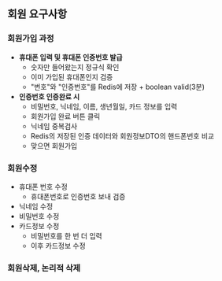## 회원 요구사항

### 회원가입 과정
* **휴대폰 입력 및 휴대폰 인증번호 발급**
  * 숫자만 들어왔는지 정규식 확인
  * 이미 가입된 휴대폰인지 검증
  * "번호"와 "인증번호"를 Redis에 저장 + boolean valid(3분) 
* **인증번호 인증완료 시**
  * 비밀번호, 닉네임, 이름, 생년월일, 카드 정보를 입력
  * 회원가입 완료 버튼 클릭
  * 닉네임 중복검사
  * Redis의 저장된 인증 데이터와 회원정보DTO의 핸드폰번호 비교
  * 맞으면 회원가입

### 회원수정
* 휴대폰 번호 수정
  * 휴대폰번호로 인증번호 보내 검증
* 닉네임 수정
* 비밀번호 수정
* 카드정보 수정
  * 비밀번호를 한 번 더 입력
  * 이후 카드정보 수정

### 회원삭제, 논리적 삭제
